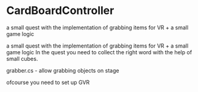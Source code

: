 # CardBoardController
 a small quest with the implementation of grabbing items for VR + a small game logic

a small quest with the implementation of grabbing items for VR + a small game logic
In the quest you need to collect the right word with the help of small cubes.



 
grabber.cs - allow grabbing objects on stage


ofcourse you need to set up GVR
 
